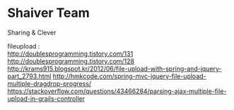 # Shaiver Team

Sharing & Clever

fileupload :<br/> 
http://doublesprogramming.tistory.com/131
<br/>
http://doublesprogramming.tistory.com/128
<br/>
http://krams915.blogspot.kr/2012/06/file-upload-with-spring-and-jquery-part_2793.html
http://hmkcode.com/spring-mvc-jquery-file-upload-multiple-dragdrop-progress/
https://stackoverflow.com/questions/43466284/parsing-ajax-multiple-file-upload-in-grails-controller

 